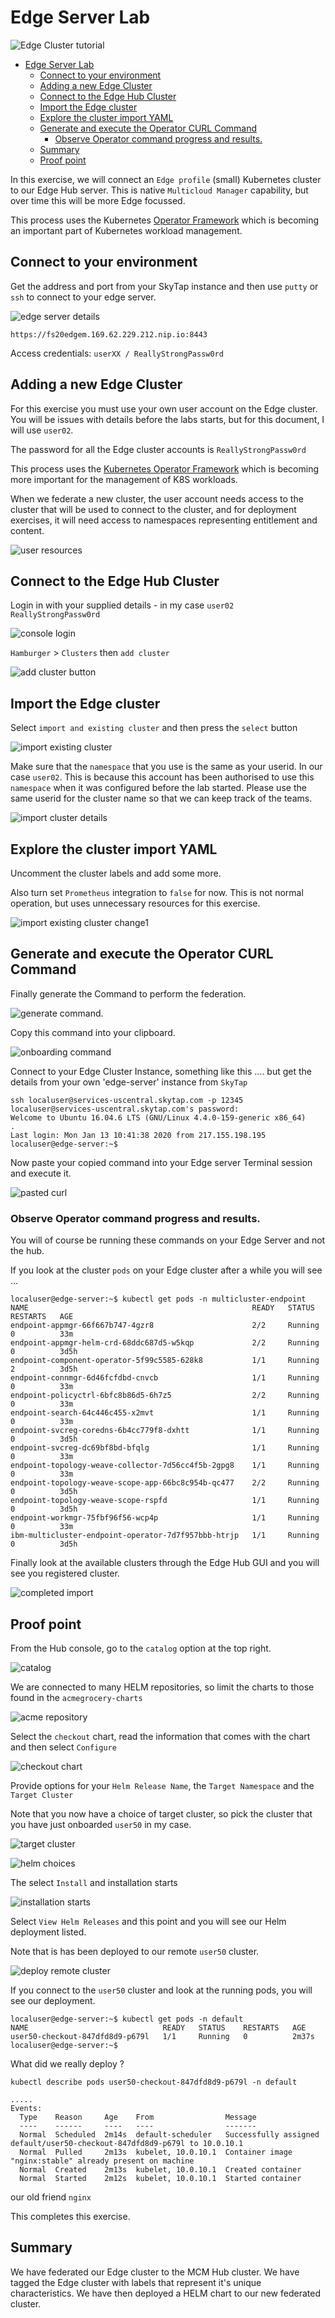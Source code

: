 # Edge Server Lab

![Edge Cluster tutorial](images/2020-01-23-21-29-16.png)

<!-- TOC -->

- [Edge Server Lab](#edge-server-lab)
  - [Connect to your environment](#connect-to-your-environment)
  - [Adding a new Edge Cluster](#adding-a-new-edge-cluster)
  - [Connect to the Edge Hub Cluster](#connect-to-the-edge-hub-cluster)
  - [Import the Edge cluster](#import-the-edge-cluster)
  - [Explore the cluster import YAML](#explore-the-cluster-import-yaml)
  - [Generate and execute the Operator CURL Command](#generate-and-execute-the-operator-curl-command)
    - [Observe Operator command progress and results.](#observe-operator-command-progress-and-results)
  - [Summary](#summary)
  - [Proof point](#proof-point)

<!-- /TOC -->

In this exercise, we will connect an `Edge profile` (small) Kubernetes cluster to our Edge Hub server. This is native `Multicloud Manager` capability, but over time this will be more Edge focussed.

This process uses the Kubernetes [Operator Framework](https://github.com/operator-framework) which is becoming an important part of Kubernetes workload management.

## Connect to your environment

Get the address and port from your SkyTap instance and then use `putty` or `ssh` to connect to your edge server.

![edge server details](images/2020/01/edge-server-details.png)

`https://fs20edgem.169.62.229.212.nip.io:8443`

Access credentials: `userXX / ReallyStrongPassw0rd`

## Adding a new Edge Cluster

For this exercise you must use your own user account on the Edge cluster. You will be issues with details before the labs starts, but for this document, I will use `user02`.

The password for all the Edge cluster accounts is `ReallyStrongPassw0rd`

This process uses the [Kubernetes Operator Framework](https://github.com/operator-framework/getting-started) which is becoming more important for the management of K8S workloads.

When we federate a new cluster, the user account needs access to the cluster that will be used to connect to the cluster, and for deployment exercises, it will need access to namespaces representing entitlement and content.

![user resources](images/2020/01/user-resources.png)

## Connect to the Edge Hub Cluster

Login in with your supplied details - in my case `user02` `ReallyStrongPassw0rd`

![console login](images/2020/01/console-login.png)

`Hamburger` > `Clusters` then `add cluster`

![add cluster button](images/2020/01/add-cluster-button.png)

## Import the Edge cluster

Select `import and existing cluster` and then press the `select` button

![import existing cluster](images/2020/01/import-existing-cluster.png)

Make sure that the `namespace` that you use is the same as your userid. In our case `user02`. This is because this account has been authorised to use this `namespace` when it was configured before the lab started. Please use the same userid for the cluster name so that we can keep track of the teams.

![import cluster details](images/2020/01/import-cluster-details.png)

## Explore the cluster import YAML

Uncomment the cluster labels and add some more.

Also turn set `Prometheus` integration to `false` for now. This is not normal operation, but uses unnecessary resources for this exercise.

![import existing cluster change1](images/2020/01/2020-01-13-12-32-32.png)

## Generate and execute the Operator CURL Command

Finally generate the Command to perform the federation.

![generate command](images/2020/01/generate-command.png).

Copy this command into your clipboard.

![onboarding command](images/2020/01/onboarding-command.png)

Connect to your Edge Cluster Instance, something like this .... but get the details from your own 'edge-server' instance from `SkyTap`

```
ssh localuser@services-uscentral.skytap.com -p 12345
localuser@services-uscentral.skytap.com's password:
Welcome to Ubuntu 16.04.6 LTS (GNU/Linux 4.4.0-159-generic x86_64)
.
Last login: Mon Jan 13 10:41:38 2020 from 217.155.198.195
localuser@edge-server:~$
```

Now paste your copied command into your Edge server Terminal session and execute it.

![pasted curl](images/2020/01/2020-01-11-13-32-13.png)

### Observe Operator command progress and results.

You will of course be running these commands on your Edge Server and not the hub.

If you look at the cluster `pods` on your Edge cluster after a while you will see ...

```
localuser@edge-server:~$ kubectl get pods -n multicluster-endpoint
NAME                                                  READY   STATUS        RESTARTS   AGE
endpoint-appmgr-66f667b747-4gzr8                      2/2     Running       0          33m
endpoint-appmgr-helm-crd-68ddc687d5-w5kqp             2/2     Running       0          3d5h
endpoint-component-operator-5f99c5585-628k8           1/1     Running       2          3d5h
endpoint-connmgr-6d46fcfdbd-cnvcb                     1/1     Running       0          33m
endpoint-policyctrl-6bfc8b86d5-6h7z5                  2/2     Running       0          33m
endpoint-search-64c446c455-x2mvt                      1/1     Running       0          33m
endpoint-svcreg-coredns-6b4cc779f8-dxhtt              1/1     Running       0          3d5h
endpoint-svcreg-dc69bf8bd-bfqlg                       1/1     Running       0          33m
endpoint-topology-weave-collector-7d56cc4f5b-2gpg8    1/1     Running       0          33m
endpoint-topology-weave-scope-app-66bc8c954b-qc477    2/2     Running       0          3d5h
endpoint-topology-weave-scope-rspfd                   1/1     Running       0          3d5h
endpoint-workmgr-75fbf96f56-wcp4p                     1/1     Running       0          33m
ibm-multicluster-endpoint-operator-7d7f957bbb-htrjp   1/1     Running       0          3d5h

```

Finally look at the available clusters through the Edge Hub GUI and you will see you registered cluster.

![completed import](images/2020/01/completed-cluster-import.png)

## Proof point

From the Hub console, go to the `catalog` option at the top right.

![catalog](images/2020/01/catalog.png)

We are connected to many HELM repositories, so limit the charts to those found in the `acmegrocery-charts`

![acme repository](images/2020/01/acme-repository.png)

Select the `checkout` chart, read the information that comes with the chart and then select `Configure`

![checkout chart](images/2020/01/checkout-chart.png)

Provide options for your `Helm Release Name`, the `Target Namespace` and the `Target Cluster`

Note that you now have a choice of target cluster, so pick the cluster that you have just onboarded `user50` in my case.

![target cluster](images/2020/01/target-cluster.png)

![helm choices](images/2020/01/helm-choices.png)

The select `Install` and installation starts

![installation starts](images/2020/01/installation-starts.png)

Select `View Helm Releases` and this point and you will see our Helm deployment listed.

Note that is has been deployed to our remote `user50` cluster.

![deploy remote cluster](images/2020/01/deploy-remote-cluster.png)

If you connect to the `user50` cluster and look at the running pods, you will see our deployment.

```
localuser@edge-server:~$ kubectl get pods -n default
NAME                              READY   STATUS    RESTARTS   AGE
user50-checkout-847dfd8d9-p679l   1/1     Running   0          2m37s
localuser@edge-server:~$
```

What did we really deploy ?

```
kubectl describe pods user50-checkout-847dfd8d9-p679l -n default

.....
Events:
  Type    Reason     Age    From                Message
  ----    ------     ----   ----                -------
  Normal  Scheduled  2m14s  default-scheduler   Successfully assigned default/user50-checkout-847dfd8d9-p679l to 10.0.10.1
  Normal  Pulled     2m13s  kubelet, 10.0.10.1  Container image "nginx:stable" already present on machine
  Normal  Created    2m13s  kubelet, 10.0.10.1  Created container
  Normal  Started    2m12s  kubelet, 10.0.10.1  Started container
```

our old friend `nginx`

This completes this exercise.

## Summary

We have federated our Edge cluster to the MCM Hub cluster. We have tagged the Edge cluster with labels that represent it's unique characteristics. We have then deployed a HELM chart to our new federated cluster.
